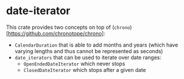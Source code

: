 # date-iterator

This crate provides two concepts on top of (`chrono`)[https://github.com/chronotope/chrono]:

* `CalendarDuration` that is able to add months and years (which have varying lengths and thus cannot be represented as seconds)
* `date_iterators` that can be used to iterate over date ranges:
    * `OpenEndedDateIterator` which never stops
    * `ClosedDateIterator` which stops after a given date
